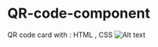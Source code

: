 # QR-code-component
QR code card with : HTML , CSS 
![Alt text](![Screenshot](https://github.com/username/repository/main/images/image-qr-code.png)
)
